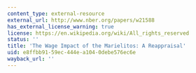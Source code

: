 ```yaml
---
content_type: external-resource
external_url: http://www.nber.org/papers/w21588
has_external_license_warning: true
license: https://en.wikipedia.org/wiki/All_rights_reserved
status: ''
title: 'The Wage Impact of the Marielitos: A Reappraisal'
uid: e8ffbb91-59ec-444e-a104-0debe576ec6e
wayback_url: ''
---
```

